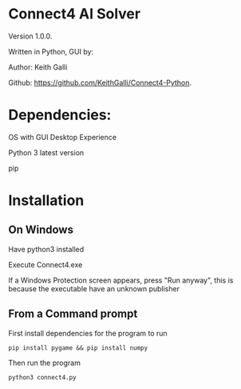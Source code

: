 # Connect4 AI Solver
Version 1.0.0.

Written in Python, GUI by:

Author: Keith Galli

Github: https://github.com/KeithGalli/Connect4-Python.

# Dependencies:
OS with GUI Desktop Experience

Python 3 latest version

pip

# Installation
## On Windows
Have python3 installed

Execute Connect4.exe

If a Windows Protection screen appears, press "Run anyway", this is because the executable have an unknown publisher

## From a Command prompt
First install dependencies for the program to run

`pip install pygame && pip install numpy`

Then run the program

`python3 connect4.py`
